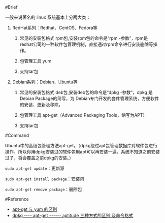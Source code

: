 #Brief

一般来说著名的 linux 系统基本上分两大类：

1. RedHat系列：Redhat、CentOS、Fedora等

    1. 常见的安装包格式 rpm包,安装rpm包的命令是“rpm -参数”，rpm是redhat公司的一种软件包管理机制，直接通过rpm命令进行安装删除等操作。

    2. 包管理工具 yum

    3. 支持tar包

2. Debian系列：Debian、Ubuntu等

    1. 常见的安装包格式 deb包,安装deb包的命令是“dpkg -参数”，dpkg 是Debian Package的简写，为 Debian专门开发的套件管理系统，方便软件的安装、更新及移除。

    2. 包管理工具 apt-get（Advanced Packaging Tools，缩写为APT）

    3. 支持tar包

#Command

Ubuntu中的高级包管理方法apt-get。（dpkg绕过apt包管理数据库对软件包进行操作，所以你用dpkg安装过的软件包用apt可以再安装一遍，系统不知道之前安装过了，将会覆盖之前dpkg的安装。）

`sudo apt-get update`：更新源

`sudo apt-get install package`：安装包

`sudo apt-get remove package`：删除包

#Reference

- [apt-get 与 yum 的区别](http://www.cnblogs.com/ivantang/p/4620961.html)
- [dpkg ---- apt-get ------ aptitude 三种方式的区别 及命令格式](http://blog.csdn.net/xiaoyanghuaban/article/details/22946987)
